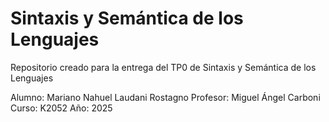 # Sintaxis y Semántica de los Lenguajes

Repositorio creado para la entrega del TP0 de Sintaxis y Semántica de los Lenguajes 

Alumno: Mariano Nahuel Laudani Rostagno
Profesor: Miguel Ángel Carboni
Curso: K2052 
Año: 2025
